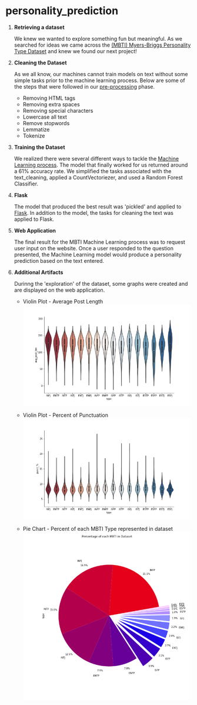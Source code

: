# personality_prediction

1. **Retrieving a dataset**

   We knew we wanted to explore something fun but meaningful. As we searched for ideas we came across the
 [(MBTI) Myers-Briggs Personality Type Dataset](https://www.kaggle.com/datasnaek/mbti-type/activity) and knew we found our next project!  

2. **Cleaning the Dataset**

    As we all know, our machines cannot train models on text without some simple tasks prior to the machine learning process. Below are some of the steps that were followed in our [pre-processing](https://github.com/andrewzee23/personality_prediction/blob/main/melissa/data_cleaning_1.ipynb) phase.

    * Removing HTML tags
    * Removing extra spaces
    * Removing special characters
    * Lowercase all text
    * Remove stopwords
    * Lemmatize
    * Tokenize

3. **Training the Dataset**
   
    We realized there were several different ways to tackle the [Machine Learning process](https://github.com/andrewzee23/personality_prediction/blob/main/kristina/machine_learning_final.ipynb). The model that finally worked for us returned around a 61% accuracy rate. We simplified the tasks associated with the text_cleaning, applied a CountVectoriezer, and used a Random Forest Classifier. 

4. **Flask**

    The model that produced the best result was 'pickled' and applied to [Flask](https://github.com/andrewzee23/personality_prediction/blob/main/andrew/app.py). In addition to the model, the tasks for cleaning the text was applied to Flask. 

5. **Web Application**

    The final result for the MBTI Machine Learning process was to request user input on the website. Once a user responded to the question presented, the Machine Learning model would produce a personality prediction based on the text entered. 

6. **Additional Artifacts**

    Durinng the 'exploration' of the dataset, some graphs were created and are displayed on the web application.


     * Violin Plot - Average Post Length
     ![violin_avg_post_le](static/images/violin_avg_post_len.png)


     * Violin Plot - Percent of Punctuation
     ![violin_plot](static/images/violin_punct_perct.png)


     * Pie Chart - Percent of each MBTI Type represented in dataset
     ![pie_chart](static/images/pie_chart.png)
